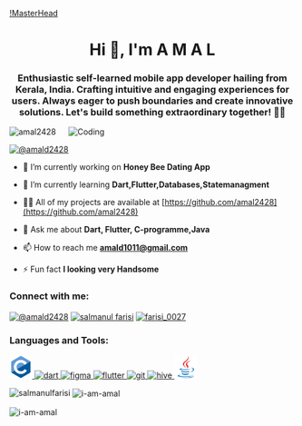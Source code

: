 <!--### Hi there 👋-->

<!--
**i-am-amal/i-am-amal** is a ✨ _special_ ✨ repository because its `README.md` (this file) appears on your GitHub profile.

Here are some ideas to get you started:

- 🔭 I’m currently working on ...
- 🌱 I’m currently learning ...
- 👯 I’m looking to collaborate on ...
- 🤔 I’m looking for help with ...
- 💬 Ask me about ...
- 📫 How to reach me: ...
- 😄 Pronouns: ...
- ⚡ Fun fact: ...
-->

[!MasterHead](https://camo.githubusercontent.com/7837f4bc8d5b8cf769702bc69957eee0511490a8b63cee82d8a160692ceb9d55/68747470733a2f2f6d69726f2e6d656469756d2e636f6d2f6d61782f313430302f312a766b6649346e464e6865433576307037777a447447672e676966)
<h1 align="center">Hi 👋, I'm A M A L</h1>
<h3 align="center">Enthusiastic self-learned mobile app developer hailing from Kerala, India. Crafting intuitive and engaging experiences for users. Always eager to push boundaries and create innovative solutions. Let's build something extraordinary together! 📱✨</h3>
<img align="right" alt="Coding" width="400" src="https://cdn.dribbble.com/users/1162077/screenshots/3848914/programmer.gif">

<p align="left"> <img src="https://komarev.com/ghpvc/?username=amal2428&label=Profile%20views&color=0e75b6&style=flat" alt="amal2428" /> </p>

<p align="left"> <a href="https://twitter.com/@amald2428" target="blank"><img src="https://img.shields.io/twitter/follow/amald2428?logo=twitter&style=for-the-badge" alt="@amald2428" /></a> </p>

- 🔭 I’m currently working on **Honey Bee Dating App**

- 🌱 I’m currently learning **Dart,Flutter,Databases,Statemanagment**

- 👨‍💻 All of my projects are available at [https://github.com/amal2428](https://github.com/amal2428)

- 💬 Ask me about **Dart, Flutter, C-programme,Java**

- 📫 How to reach me **amald1011@gmail.com**

- ⚡ Fun fact **I looking very Handsome**

<h3 align="left">Connect with me:</h3>
<p align="left">
<a href="https://twitter.com/@amald2428" target="blank"><img align="center" src="https://raw.githubusercontent.com/rahuldkjain/github-profile-readme-generator/master/src/images/icons/Social/twitter.svg" alt="@amald2428" height="30" width="40" /></a>
<a href="https://linkedin.com/in/salmanul farisi" target="blank"><img align="center" src="https://raw.githubusercontent.com/rahuldkjain/github-profile-readme-generator/master/src/images/icons/Social/linked-in-alt.svg" alt="salmanul farisi" height="30" width="40" /></a>
<a href="https://instagram.com/farisi_0027" target="blank"><img align="center" src="https://raw.githubusercontent.com/rahuldkjain/github-profile-readme-generator/master/src/images/icons/Social/instagram.svg" alt="farisi_0027" height="30" width="40" /></a>
</p>

<h3 align="left">Languages and Tools:</h3>
<p align="left"> <a href="https://www.cprogramming.com/" target="_blank" rel="noreferrer"> <img src="https://raw.githubusercontent.com/devicons/devicon/master/icons/c/c-original.svg" alt="c" width="40" height="40"/> </a> <a href="https://dart.dev" target="_blank" rel="noreferrer"> <img src="https://www.vectorlogo.zone/logos/dartlang/dartlang-icon.svg" alt="dart" width="40" height="40"/> </a> <a href="https://www.figma.com/" target="_blank" rel="noreferrer"> <img src="https://www.vectorlogo.zone/logos/figma/figma-icon.svg" alt="figma" width="40" height="40"/> </a> <a href="https://flutter.dev" target="_blank" rel="noreferrer"> <img src="https://www.vectorlogo.zone/logos/flutterio/flutterio-icon.svg" alt="flutter" width="40" height="40"/> </a> <a href="https://git-scm.com/" target="_blank" rel="noreferrer"> <img src="https://www.vectorlogo.zone/logos/git-scm/git-scm-icon.svg" alt="git" width="40" height="40"/> </a> <a href="https://hive.apache.org/" target="_blank" rel="noreferrer"> <img src="https://www.vectorlogo.zone/logos/apache_hive/apache_hive-icon.svg" alt="hive" width="40" height="40"/> </a> <a href="https://www.java.com" target="_blank" rel="noreferrer"> <img src="https://raw.githubusercontent.com/devicons/devicon/master/icons/java/java-original.svg" alt="java" width="40" height="40"/> </a> </p>

<p><img align="left" src="https://github-readme-stats.vercel.app/api/top-langs/?username=i-am-amal&exclude_repo=github-readme-stats,i-am-amal.github.io&show_icons=true&locale=en&layout=compact" alt="salmanulfarisi" /></p>

<p>&nbsp;<img align="center" src="https://github-readme-stats.vercel.app/api?username=i-am-amal&show_icons=true&locale=en" alt="i-am-amal" /></p>

<p><img align="center" src="https://github-readme-streak-stats.herokuapp.com/?user=i-am-amal&" alt="i-am-amal" /></p>
